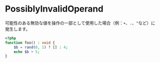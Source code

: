 # PossiblyInvalidOperand
可能性のある無効な値を操作の一部として使用した場合（例：`+`、`.`、`^`など）に発生します。

```php
<?php
function foo() : void {
    $b = rand(0, 1) ? [] : 4;
    echo $b + 5;
}
```
